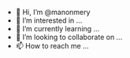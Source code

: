 - 👋 Hi, I’m @manonmery
- 👀 I’m interested in ...
- 🌱 I’m currently learning ...
- 💞️ I’m looking to collaborate on ...
- 📫 How to reach me ...

<!---
manonmery/manonmery is a ✨ special ✨ repository because its `README.md` (this file) appears on your GitHub profile.
You can click the Preview link to take a look at your changes.
--->
